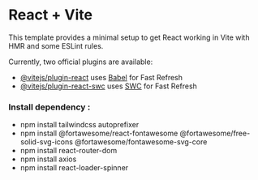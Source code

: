 # React + Vite

This template provides a minimal setup to get React working in Vite with HMR and some ESLint rules.

Currently, two official plugins are available:

- [@vitejs/plugin-react](https://github.com/vitejs/vite-plugin-react/blob/main/packages/plugin-react/README.md) uses [Babel](https://babeljs.io/) for Fast Refresh
- [@vitejs/plugin-react-swc](https://github.com/vitejs/vite-plugin-react-swc) uses [SWC](https://swc.rs/) for Fast Refresh

### Install dependency : 
- npm install tailwindcss autoprefixer
- npm install @fortawesome/react-fontawesome @fortawesome/free-solid-svg-icons @fortawesome/fontawesome-svg-core
- npm install react-router-dom
- npm install axios
- npm install react-loader-spinner



